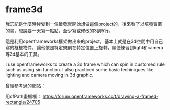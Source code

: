 # frame3d

我忘記是什麼時候受到一個啟發就開始想做這個project的，後來看了以培養習慣的書，想說要一天寫一點點，至少寫或修改的3到5行。

這是利用openframeworks框架做出來的project，基本上就是在3d空間中用自己寫的框框物件，讓他依照特定規則在特定位置上旋轉，順便練習到light和camera等3d基本的工具。

I use openframeworks to create a 3d frame which can spin in customed rule such as using sin function. I also practiced some basic techiniques like lighting and camera moving in 3d graphic.


曾經參考過的網站：

用ofPath畫框框：
https://forum.openframeworks.cc/t/drawing-a-framed-rectangle/24705
